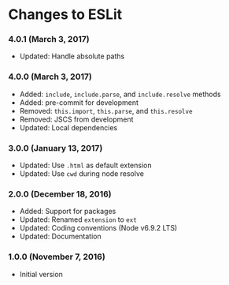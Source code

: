 # Changes to ESLit

### 4.0.1 (March 3, 2017)

- Updated: Handle absolute paths

### 4.0.0 (March 3, 2017)

- Added: `include`, `include.parse`, and `include.resolve` methods
- Added: pre-commit for development
- Removed: `this.import`, `this.parse`, and `this.resolve`
- Removed: JSCS from development
- Updated: Local dependencies

### 3.0.0 (January 13, 2017)

- Updated: Use `.html` as default extension
- Updated: Use `cwd` during node resolve

### 2.0.0 (December 18, 2016)

- Added: Support for packages
- Updated: Renamed `extension` to `ext`
- Updated: Coding conventions (Node v6.9.2 LTS)
- Updated: Documentation

### 1.0.0 (November 7, 2016)

- Initial version
